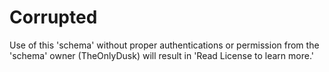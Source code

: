 Corrupted
=========
Use of this 'schema' without proper authentications or permission from the 'schema' owner (TheOnlyDusk) will result in 'Read License to learn more.'
